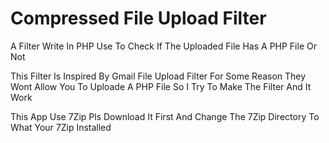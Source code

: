 # Compressed File Upload Filter 
A Filter Write In PHP Use To Check If The Uploaded File Has A PHP File Or Not

This Filter Is Inspired By Gmail File Upload Filter For Some Reason They Wont Allow You To Uploade A PHP File So I Try To Make The Filter And It Work

This App Use 7Zip Pls Download It First And Change The 7Zip Directory To What Your 7Zip Installed
